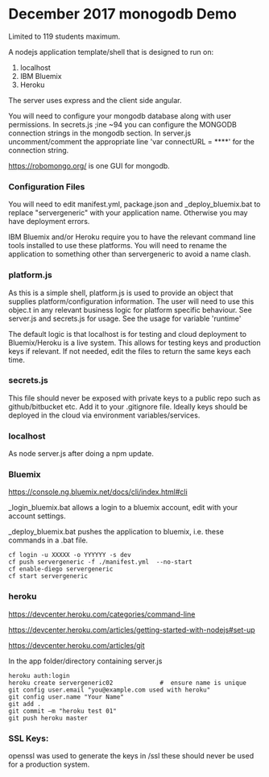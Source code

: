 # December 2017 monogodb Demo

Limited to 119 students maximum.

A nodejs application template/shell that is designed to run on:

1. localhost   
2. IBM Bluemix 
3. Heroku

The server uses express and the client side angular.


You will need to configure your mongodb database along with user permissions. In secrets.js ;ine ~94 you can configure the MONGODB connection strings in the mongodb section. In server.js uncomment/comment the appropriate line 'var connectURL = ****' for the connection string.

https://robomongo.org/ is one GUI for mongodb.

### Configuration Files

You will need to edit manifest.yml, package.json and _deploy_bluemix.bat to replace "servergeneric" with your application name.
Otherwise you may have deployment errors.

IBM Bluemix and/or Heroku require you to have the relevant command line tools installed to use these platforms.
You will need to rename the application to something other than servergeneric to avoid a name clash.
 
### platform.js 
As this is a simple shell, platform.js is used to provide an object that supplies platform/configuration information.
The user will need to use this objec.t in any relevant business logic for platform specific behaviour. See server.js and secrets.js for usage.
See the usage for variable 'runtime'

The default logic is that localhost is for testing and cloud deployment to Bluemix/Heroku is a live system.
This allows for testing keys and production keys if relevant. If not needed, edit the files to return the same keys each time.

### secrets.js
This file should never be exposed with private keys to a public repo such as github/bitbucket etc.
Add it to your .gitignore file.
Ideally keys should be deployed in the cloud via environment variables/services.

### localhost

As node server.js after doing a npm update. 

### Bluemix

https://console.ng.bluemix.net/docs/cli/index.html#cli

_login_bluemix.bat allows a login to a bluemix account, edit with your account settings.

_deploy_bluemix.bat pushes the application to bluemix, i.e. these commands in a .bat file.

    cf login -u XXXXX -o YYYYYY -s dev
	cf push servergeneric -f ./manifest.yml  --no-start
	cf enable-diego servergeneric
	cf start servergeneric
	
### heroku

https://devcenter.heroku.com/categories/command-line

https://devcenter.heroku.com/articles/getting-started-with-nodejs#set-up 

https://devcenter.heroku.com/articles/git
 
In the app folder/directory containing server.js

    heroku auth:login
    heroku create servergeneric02             #  ensure name is unique
    git config user.email "you@example.com used with heroku"
    git config user.name "Your Name"  
    git add .  
    git commit –m "heroku test 01" 
    git push heroku master	 


### SSL Keys:

openssl was used to generate the keys in /ssl these should never be used for a production system.
 
 